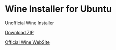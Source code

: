 # Wine Installer for Ubuntu
Unofficial Wine Installer

[Download ZIP](https://github.com/OverdueWeevil2/Deneme/archive/main.zip)

[Official Wine WebSite](https://winehq.org)
